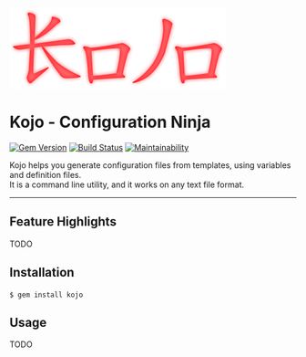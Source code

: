 ![kojo](kojo.png)

Kojo - Configuration Ninja
==================================================

[![Gem Version](https://badge.fury.io/rb/kojo.svg)](https://badge.fury.io/rb/kojo)
[![Build Status](https://travis-ci.com/DannyBen/kojo.svg?branch=master)](https://travis-ci.com/DannyBen/kojo)
[![Maintainability](https://api.codeclimate.com/v1/badges/f24566ad04b5054a2251/maintainability)](https://codeclimate.com/github/DannyBen/kojo/maintainability)

Kojo helps you generate configuration files from templates, using variables 
and definition files.  
It is a command line utility, and it works on any text file format.

---

Feature Highlights
--------------------------------------------------

TODO


Installation
--------------------------------------------------

    $ gem install kojo

Usage
--------------------------------------------------

TODO
